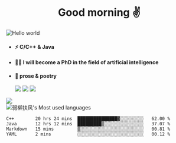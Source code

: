 <h1 align="center">Good morning ✌️</h1>

<img src="https://pbs.twimg.com/media/FOSVv3sWUAMnJqF?format=jpg&name=large" alt="Hello world"  >
<p align="center"> 

- #### ⚡  C/C++ & Java
- #### 🧑‍🎓  I will become a PhD in the field of artificial intelligence
- #### 📕  prose & poetry
  
  ![](https://img.shields.io/badge/python-3.9-orange?style=for-the—badge&logo=python&logoColor=orange)
  ![](https://img.shields.io/badge/C++-20-pink?style=for-the—badge&logo=C&logoColor=pink)
  ![](https://img.shields.io/badge/java-15-red?style=for-the—badge&logo=java&logoColor=red)
 
![](https://github-readme-stats.vercel.app/api?username=xun-girl&show_icons=true)    
![弱柳扶风's Most used languages](https://github-readme-stats.vercel.app/api/top-langs/?username=xun-girl&layout=compact&hide_border=true&langs_count=10)   


<!--START_SECTION:waka-->

```text
C++        20 hrs 24 mins  ███████████████▓░░░░░░░░░   62.00 %
Java       12 hrs 12 mins  █████████▒░░░░░░░░░░░░░░░   37.07 %
Markdown   15 mins         ▒░░░░░░░░░░░░░░░░░░░░░░░░   00.81 %
YAML       2 mins          ░░░░░░░░░░░░░░░░░░░░░░░░░   00.12 %
```

<!--END_SECTION:waka-->
